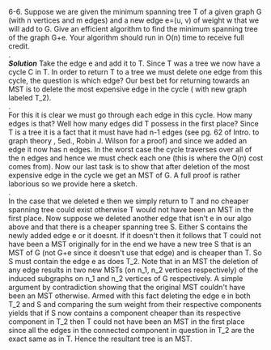 6-6. Suppose we are given the minimum spanning tree T of a given graph G (with n vertices and m edges) and a new edge e=(u, v) of weight w 
that we will add to G. Give an efficient algorithm to find the minimum spanning tree of the graph G+e. Your algorithm should run in O(n) 
time to receive full credit.   
.   
***Solution***
Take the edge e and add it to T. Since T was a tree we now have a cycle C in T. In order to return T to a tree we must delete one edge
from this cycle, the question is which edge? Our best bet for returning towards an MST is to delete the most expensive edge in the cycle (
with new graph labeled T_2).   
.   
For this it is clear we must go through each edge in this cycle. How many edges is that? Well
how many edges did T possess in the first place? Since T is a tree it is a fact that it must have had n-1 edges (see pg. 62 of Intro. to graph theory
, 5ed., Robin J. Wilson for a proof) and since we added an edge it now has n edges. In the worst case the cycle traverses over all of the 
n edges and hence we must check each one (this is where the O(n) cost comes from). Now our last task is to show that after deletion of the 
most expensive edge in the cycle we get an MST of G. A full proof is rather laborious so we provide here a sketch.   
.   
In the case that we deleted e then we simply return to T and no cheaper spanning tree could exist otherwise T would not have been an 
MST in the first place. Now suppose we deleted another edge that isn't e in our algo above and that there is a cheaper spanning tree S.
Either S contains the newly added edge e or it doesnt. If it doesn't then it follows that T could not have been a MST originally for in the end
we have a new tree S that is an MST of G (not G+e since it doesn't use that edge) and is cheaper than T. So S must contain the edge e as does
T_2. Note that in an MST the deletion of any edge results in two new MSTs (on n_1, n_2 vertices respectively) of the induced subgraphs on n_1 and n_2
vertices of G respectively. A simple argument by contradiction showing that the original MST couldn't have been an MST otherwise. Armed with
this fact deleting the edge e in both T_2 and S and comparing the sum weight from their respective components yields that if S now contains
a component cheaper than its respective component in T_2 then T could not have been an MST in the first place since all the edges in the
connected component in question in T_2 are the exact same as in T. Hence the resultant tree is an MST.
